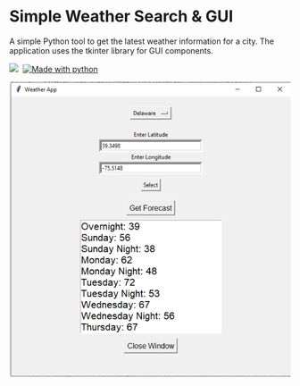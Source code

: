 # Simple Weather Search & GUI
A simple Python tool to get the latest weather information for a city. The application uses the tkinter library for GUI components. 

![](https://img.shields.io/github/repo-size/jdm568/SimpleWeatherSearchGUI.svg?label=Repo%20size&style=flat-square)&nbsp;
[![Made with python](http://ForTheBadge.com/images/badges/made-with-python.svg)](https://github.com/jdm568/SimpleWeatherSearchGUI)


<p align="center"><img src="/assets/01-delaware-example-weather.png"></p>
